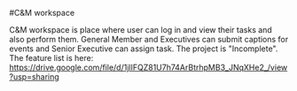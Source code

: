 #C&M workspace

C&M workspace is place where user can log in and view their tasks and also perform them. General Member and Executives can submit captions for events and Senior Executive can assign task. The project is "Incomplete". The feature list is here: https://drive.google.com/file/d/1jlIFQZ81U7h74ArBtrhpMB3_JNqXHe2_/view?usp=sharing